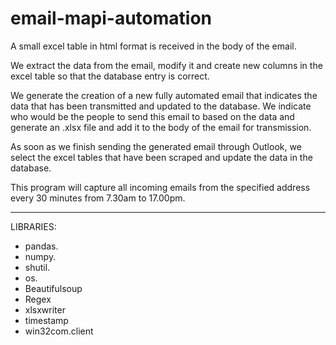 # email-mapi-automation
A small excel table in html format is received in the body of the email.

We extract the data from the email, modify it and create new columns in the excel table so that the database entry is correct.

We generate the creation of a new fully automated email that indicates the data that has been transmitted and updated to the database. We indicate who would be the people to send this email to based on the data and generate an .xlsx file and add it to the body of the email for transmission.

As soon as we finish sending the generated email through Outlook, we select the excel tables that have been scraped and update the data in the database.

This program will capture all incoming emails from the specified address every 30 minutes from 7.30am to 17.00pm.

-----------------------------------------------------------------------------------------------------------

LIBRARIES:
- pandas.
- numpy.
- shutil.
- os.
- Beautifulsoup
- Regex
- xlsxwriter
- timestamp
- win32com.client
